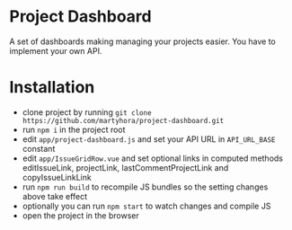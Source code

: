 # Project Dashboard

A set of dashboards making managing your projects easier. You have to implement your own API.

# Installation

- clone project by running ```git clone https://github.com/martyhora/project-dashboard.git```
- run ```npm i``` in the project root
- edit ```app/project-dashboard.js``` and set your API URL in ```API_URL_BASE``` constant
- edit ```app/IssueGridRow.vue``` and set optional links in computed methods editIssueLink, projectLink, lastCommentProjectLink and copyIssueLinkLink
- run ```npm run build``` to recompile JS bundles so the setting changes above take effect
- optionally you can run ```npm start``` to watch changes and compile JS
- open the project in the browser
